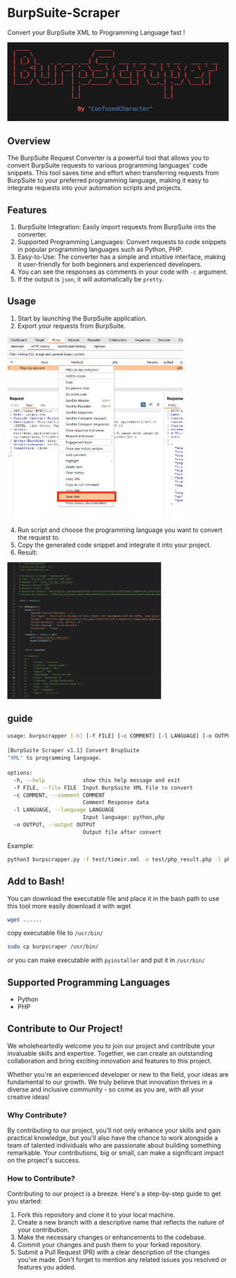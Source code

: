 # BurpSuite-Scraper
Convert your BurpSuite XML to Programming Language fast !

![pic](https://raw.githubusercontent.com/ConfusedCharacter/BurpSuite-Scraper/main/shot/1.png)

## Overview
The BurpSuite Request Converter is a powerful tool that allows you to convert BurpSuite requests to various programming languages' code snippets. This tool saves time and effort when transferring requests from BurpSuite to your preferred programming language, making it easy to integrate requests into your automation scripts and projects.

## Features
1. BurpSuite Integration: Easily import requests from BurpSuite into the converter.
2. Supported Programming Languages: Convert requests to code snippets in popular programming languages such as Python, PHP.
3. Easy-to-Use: The converter has a simple and intuitive interface, making it user-friendly for both beginners and experienced developers.
4. You can see the responses as comments in your code with `-c` argument.
5. If the output is `json`, it will automatically be `pretty`.

## Usage
1. Start by launching the BurpSuite application.
2. Export your requests from BurpSuite.
 <img src="https://raw.githubusercontent.com/ConfusedCharacter/BurpSuite-Scraper/main/shot/2.png" alt="pic" width="400">

4. Run script and choose the programming language you want to convert the request to.
5. Copy the generated code snippet and integrate it into your project.
6. Result:
<img src="https://raw.githubusercontent.com/ConfusedCharacter/BurpSuite-Scraper/main/shot/3.png" alt="pic" width="350">

## guide

```bash
usage: burpscrapper [-h] [-f FILE] [-c COMMENT] [-l LANGUAGE] [-o OUTPUT]

[BurpSuite Scraper v1.1] Convert BrupSuite
"XML" to programming language.

options:
  -h, --help            show this help message and exit
  -f FILE, --file FILE  Input BurpSuite XML File to convert
  -c COMMENT, --comment COMMENT
                        Comment Response data
  -l LANGUAGE, --language LANGUAGE
                        Input language: python,php
  -o OUTPUT, --output OUTPUT
                        Output file after convert
```
Example:
```bash
python3 burpscrapper.py -f test/timeir.xml -o test/php_result.php -l php
```
## Add to Bash!
You can download the executable file and place it in the bash path to use this tool more easily
download it with wget
```bash
wget ......
```

copy executable file to `/usr/bin/`
```bash
sudo cp burpscraper /usr/bin/
```
or you can make executable with `pyinstaller` and put it in `/usr/bin/`
## Supported Programming Languages
- Python
- PHP


## Contribute to Our Project!

We wholeheartedly welcome you to join our project and contribute your invaluable skills and expertise. Together, we can create an outstanding collaboration and bring exciting innovation and features to this project.

Whether you're an experienced developer or new to the field, your ideas are fundamental to our growth. We truly believe that innovation thrives in a diverse and inclusive community - so come as you are, with all your creative ideas!

### Why Contribute?

By contributing to our project, you'll not only enhance your skills and gain practical knowledge, but you'll also have the chance to work alongside a team of talented individuals who are passionate about building something remarkable. Your contributions, big or small, can make a significant impact on the project's success.

### How to Contribute?

Contributing to our project is a breeze. Here's a step-by-step guide to get you started:

1. Fork this repository and clone it to your local machine.
2. Create a new branch with a descriptive name that reflects the nature of your contribution.
3. Make the necessary changes or enhancements to the codebase.
4. Commit your changes and push them to your forked repository.
5. Submit a Pull Request (PR) with a clear description of the changes you've made. Don't forget to mention any related issues you resolved or features you added.

